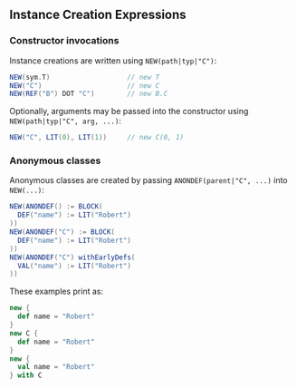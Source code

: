 Instance Creation Expressions
-----------------------------

### Constructor invocations

Instance creations are written using `NEW(path|typ|"C")`:

```scala
NEW(sym.T)                   // new T
NEW("C")                     // new C
NEW(REF("B") DOT "C")        // new B.C
```

Optionally, arguments may be passed into the constructor using `NEW(path|typ|"C", arg, ...)`:

```scala
NEW("C", LIT(0), LIT(1))     // new C(0, 1)
```

### Anonymous classes

Anonymous classes are created by passing `ANONDEF(parent|"C", ...)` into `NEW(...)`:

```scala
NEW(ANONDEF() := BLOCK(
  DEF("name") := LIT("Robert")
))
NEW(ANONDEF("C") := BLOCK(
  DEF("name") := LIT("Robert")
))
NEW(ANONDEF("C") withEarlyDefs(
  VAL("name") := LIT("Robert")
))
```

These examples print as:

```scala
new {
  def name = "Robert"
}
new C {
  def name = "Robert"
}
new {
  val name = "Robert"
} with C
```
